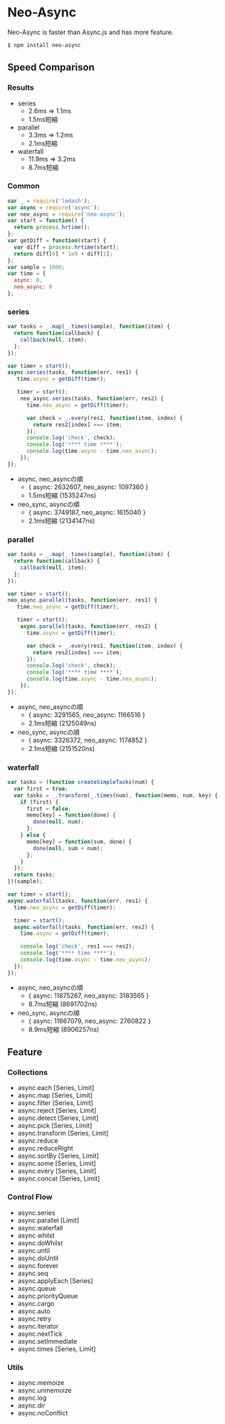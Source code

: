 # Neo-Async
Neo-Async is faster than Async.js and has more feature.

```bash
$ npm install neo-async
```

## Speed Comparison

### Results
* series
    * 2.6ms ⇒ 1.1ms
    * 1.5ms短縮
* parallel
    * 3.3ms ⇒ 1.2ms
    * 2.1ms短縮
* waterfall
    * 11.9ms ⇒ 3.2ms
    * 8.7ms短縮

### Common
```js
var _ = require('lodash');
var async = require('async');
var neo_async = require('neo-async');
var start = function() {
  return process.hrtime();
};
var getDiff = function(start) {
  var diff = process.hrtime(start);
  return diff[0] * 1e9 + diff[1];
};
var sample = 1000;
var time = {
  async: 0,
  neo_async: 0
};
```

### series

```js
var tasks = _.map(_.times(sample), function(item) {
  return function(callback) {
    callback(null, item);
  };
});

var timer = start();
async.series(tasks, function(err, res1) {
   time.async = getDiff(timer);

   timer = start();
    neo_async.series(tasks, function(err, res2) {
      time.neo_async = getDiff(timer);

      var check = _.every(res1, function(item, index) {
        return res2[index] === item;
      });
      console.log('check', check);
      console.log('**** time ****');
      console.log(time.async - time.neo_async);
    });
});
```
* async, neo_asyncの順
    * { async: 2632607, neo_async: 1097360 }
    * 1.5ms短縮 (1535247ns)
* neo_sync, asyncの順
    * { async: 3749187, neo_async: 1615040 }
    * 2.1ms短縮 (2134147ns)

### parallel

```js
var tasks = _.map(_.times(sample), function(item) {
  return function(callback) {
    callback(null, item);
  };
});

var timer = start();
neo_async.parallel(tasks, function(err, res1) {
   time.neo_async = getDiff(timer);

   timer = start();
    async.parallel(tasks, function(err, res2) {
      time.async = getDiff(timer);

      var check = _.every(res1, function(item, index) {
        return res2[index] === item;
      });
      console.log('check', check);
      console.log('**** time ****');
      console.log(time.async - time.neo_async);
    });
});
```
* async, neo_asyncの順
    * { async: 3291565, neo_async: 1166516 }
    * 2.1ms短縮 (2125049ns)
* neo_sync, asyncの順
    * { async: 3326372, neo_async: 1174852 }
    * 2.1ms短縮 (2151520ns)

### waterfall

```js
var tasks = (function createSimpleTasks(num) {
  var first = true;
  var tasks = _.transform(_.times(num), function(memo, num, key) {
    if (first) {
      first = false;
      memo[key] = function(done) {
        done(null, num);
      };
    } else {
      memo[key] = function(sum, done) {
        done(null, sum + num);
      };
    }
  });
  return tasks;
})(sample);

var timer = start();
async.waterfall(tasks, function(err, res1) {
  time.neo_async = getDiff(timer);

  timer = start();
  async.waterfall(tasks, function(err, res2) {
    time.async = getDiff(timer);

    console.log('check', res1 === res2);
    console.log('**** time ****');
    console.log(time.async - time.neo_async);
  });
});
```

* async, neo_asyncの順
    * { async: 11875267, neo_async: 3183565 }
    * 8.7ms短縮 (8691702ns)
* neo_sync, asyncの順
    * { async: 11667079, neo_async: 2760822 }
    * 8.9ms短縮 (8906257ns)


## Feature

### Collections

* async.each [Series, Limit]
* async.map [Series, Limit]
* async.filter [Series, Limit]
* async.reject [Series, Limit]
* async.detect [Series, Limit]
* async.pick [Series, Limit]
* async.transform [Series, Limit]
* async.reduce
* async.reduceRight
* async.sortBy [Series, Limit]
* async.some [Series, Limit]
* async.every [Series, Limit]
* async.concat [Series, Limit]

### Control Flow

* async.series
* async.parallel [Limit]
* async.waterfall
* async.whilst
* async.doWhilst
* async.until
* async.doUntil
* async.forever
* async.seq
* async.applyEach [Series]
* async.queue
* async.priorityQueue
* async.cargo
* async.auto
* async.retry
* async.iterator
* async.nextTick
* async.setImmediate
* async.times [Series, Limit]

### Utils

* async.memoize
* async.unmemoize
* async.log
* async.dir
* async.noConflict
